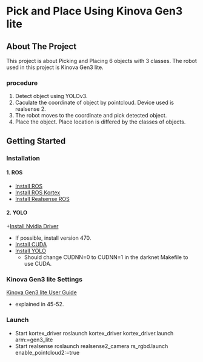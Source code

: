 # Pick and Place Using Kinova Gen3 lite
## About The Project
This project is about Picking and Placing 6 objects with 3 classes. The robot used in this project is Kinova Gen3 lite. 
### procedure
1. Detect object using YOLOv3.
2. Caculate the coordinate of object by pointcloud. Device used is realsense 2.
3. The robot moves to the coordinate and pick detected object.
4. Place the object. Place location is differed by the classes of objects.
## Getting Started
### Installation
#### 1. ROS
+ [Install ROS](http://wiki.ros.org/ROS/Installation)
+ [Install ROS Kortex](https://github.com/Kinovarobotics/ros_kortex)
+ [Install Realsense ROS](https://github.com/IntelRealSense/realsense-ros)
#### 2. YOLO
+[Install Nvidia Driver](https://www.nvidia.co.kr/Download/index.aspx?lang=kr)
  + If possible, install version 470.
+ [Install CUDA](https://developer.nvidia.com/cuda-10.2-download-archive)
+ [Install YOLO](https://pjreddie.com/darknet/yolo/)
  + Should change CUDNN=0 to CUDNN=1 in the darknet Makefile to use CUDA.
### Kinova Gen3 lite Settings
[Kinova Gen3 lite User Guide](https://www.kinovarobotics.com/en/resources/gen3-lite-technical-resources)
+ explained in 45-52.
### Launch
+ Start kortex_driver
roslaunch kortex_driver kortex_driver.launch arm:=gen3_lite
+ Start realsense 
  roslaunch realsense2_camera rs_rgbd.launch enable_pointcloud2:=true
